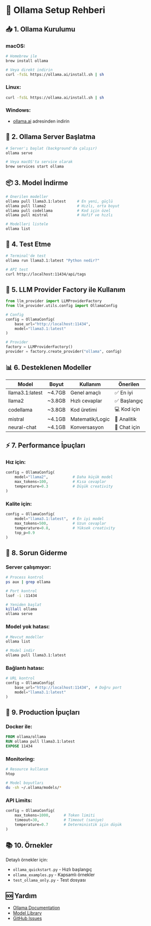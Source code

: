 # 🦙 Ollama Setup Rehberi

## 📥 1. Ollama Kurulumu

### macOS:
```bash
# Homebrew ile
brew install ollama

# Veya direkt indirin
curl -fsSL https://ollama.ai/install.sh | sh
```

### Linux:
```bash
curl -fsSL https://ollama.ai/install.sh | sh
```

### Windows:
- [ollama.ai](https://ollama.ai) adresinden indirin

## 🚀 2. Ollama Server Başlatma

```bash
# Server'ı başlat (background'da çalışır)
ollama serve

# Veya macOS'ta service olarak
brew services start ollama
```

## 📦 3. Model İndirme

```bash
# Önerilen modeller
ollama pull llama3.1:latest     # En yeni, güçlü
ollama pull llama2              # Hızlı, orta boyut
ollama pull codellama           # Kod için özel
ollama pull mistral             # Hafif ve hızlı

# Modelleri listele
ollama list
```

## 🧪 4. Test Etme

```bash
# Terminal'de test
ollama run llama3.1:latest "Python nedir?"

# API test
curl http://localhost:11434/api/tags
```

## 🔧 5. LLM Provider Factory ile Kullanım

```python
from llm_provider import LLMProviderFactory
from llm_provider.utils.config import OllamaConfig

# Config
config = OllamaConfig(
    base_url="http://localhost:11434",
    model="llama3.1:latest"
)

# Provider
factory = LLMProviderFactory()
provider = factory.create_provider("ollama", config)
```

## 📊 6. Desteklenen Modeller

| Model | Boyut | Kullanım | Önerilen |
|-------|-------|----------|----------|
| llama3.1:latest | ~4.7GB | Genel amaçlı | ✅ En iyi |
| llama2 | ~3.8GB | Hızlı cevaplar | ✅ Başlangıç |
| codellama | ~3.8GB | Kod üretimi | 💻 Kod için |
| mistral | ~4.1GB | Matematik/Logic | 🧮 Analitik |
| neural-chat | ~4.1GB | Konversasyon | 💬 Chat için |

## ⚡ 7. Performance İpuçları

### Hız için:
```python
config = OllamaConfig(
    model="llama2",           # Daha küçük model
    max_tokens=100,           # Kısa cevaplar
    temperature=0.3           # Düşük creativity
)
```

### Kalite için:
```python
config = OllamaConfig(
    model="llama3.1:latest",  # En iyi model
    max_tokens=500,           # Uzun cevaplar
    temperature=0.8,          # Yüksek creativity
    top_p=0.9
)
```

## 🚨 8. Sorun Giderme

### Server çalışmıyor:
```bash
# Process kontrol
ps aux | grep ollama

# Port kontrol  
lsof -i :11434

# Yeniden başlat
killall ollama
ollama serve
```

### Model yok hatası:
```bash
# Mevcut modeller
ollama list

# Model indir
ollama pull llama3.1:latest
```

### Bağlantı hatası:
```python
# URL kontrol
config = OllamaConfig(
    base_url="http://localhost:11434",  # Doğru port
    model="llama3.1:latest"
)
```

## 🎯 9. Production İpuçları

### Docker ile:
```dockerfile
FROM ollama/ollama
RUN ollama pull llama3.1:latest
EXPOSE 11434
```

### Monitoring:
```bash
# Resource kullanım
htop

# Model boyutları
du -sh ~/.ollama/models/*
```

### API Limits:
```python
config = OllamaConfig(
    max_tokens=1000,      # Token limiti
    timeout=30,           # Timeout (saniye)
    temperature=0.7       # Deterministik için düşük
)
```

## 📚 10. Örnekler

Detaylı örnekler için:
- `ollama_quickstart.py` - Hızlı başlangıç
- `ollama_examples.py` - Kapsamlı örnekler
- `test_ollama_only.py` - Test dosyası

## 🆘 Yardım

- [Ollama Documentation](https://github.com/ollama/ollama)
- [Model Library](https://ollama.ai/library)
- [GitHub Issues](https://github.com/sadikhanecioglu/llmfactory.py/issues)